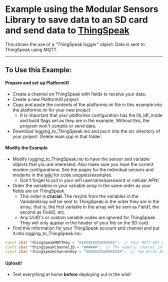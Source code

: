 # Example using the Modular Sensors Library to save data to an SD card and send data to [ThingSpeak](https://thingspeak.com)

This shows the use of a "ThingSpeak logger" object.  Data is sent to ThingSpeak using MQTT.

_______

## To Use this Example:

#### Prepare and set up PlatformIO
- Create a channel on ThingSpeak with fields to receive your data.
- Create a new PlatformIO project
- Copy and paste the contents of the platformio.ini file in this example into the platformio.ini for your new project
    - It is important that your platformio configuration has the lib_ldf_mode and build flags set as they are in the example.  Without this, the program won't compile or send data.
- Download logging_to_ThingSpeak.ino and put it into the src directory of your project.  Delete main.cpp in that folder.

#### Modify the Example
- Modify logging_to_ThingSpeak.ino to have the sensor and variable objects that you are interested.  Also make sure you have the correct modem configurations.  See the pages for the individual sensors and modems in the [wiki](https://github.com/EnviroDIY/ModularSensors/wiki/Home) for code snippets/examples.
    - Don't forget to put in your wifi username/password or cellular APN!
- Order the variables in your variable array in the same order as your fields are on ThingSpeak.
    - This order is __crucial__.  The results from the variables in the VariableArray will be sent to ThingSpeak in the order they are in the array; that is, the first variable in the array will be sent as Field1, the second as Field2, etc.
    - Any UUID's or custom variable codes are ignored for ThingSpeak.  They will only appear in the header of your file on the SD card.
- Find this information for your ThingSpeak account and channel and put it into logging_to_ThingSpeak.ino:

```cpp
const char *thingSpeakMQTTKey = "XXXXXXXXXXXXXXXX";  // Your MQTT API Key from Account > MyProfile.
const char *thingSpeakChannelID = "######";  // The numeric channel id for your channel
const char *thingSpeakChannelKey = "XXXXXXXXXXXXXXXX";  // The Write API Key for your channel
```

#### Upload!
- Test everything at home **before** deploying out in the wild!

